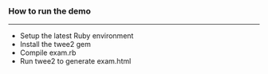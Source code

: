 ### How to run the demo
---

* Setup the latest Ruby environment
* Install the twee2 gem
* Compile exam.rb
* Run twee2 to generate exam.html
